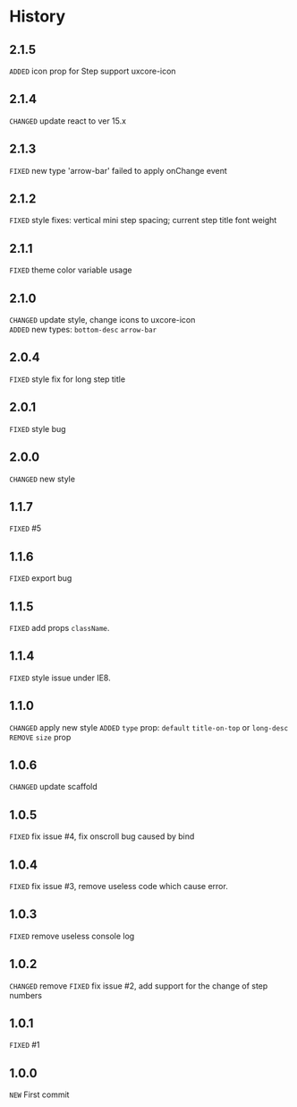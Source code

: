 # History

## 2.1.5

`ADDED` icon prop for Step support uxcore-icon

## 2.1.4

`CHANGED` update react to ver 15.x

## 2.1.3

`FIXED` new type 'arrow-bar' failed to apply onChange event
## 2.1.2

`FIXED` style fixes: vertical mini step spacing; current step title font weight
## 2.1.1

`FIXED` theme color variable usage

## 2.1.0

`CHANGED` update style, change icons to uxcore-icon  
`ADDED` new types: `bottom-desc` `arrow-bar`

## 2.0.4

`FIXED` style fix for long step title

## 2.0.1

`FIXED` style bug

## 2.0.0

`CHANGED` new style

## 1.1.7
`FIXED` #5

## 1.1.6
`FIXED` export bug

## 1.1.5
`FIXED` add props `className`.

## 1.1.4
`FIXED` style issue under IE8.

## 1.1.0

`CHANGED` apply new style
`ADDED` `type` prop: `default` `title-on-top` or `long-desc`
`REMOVE` `size` prop


## 1.0.6

`CHANGED` update scaffold

## 1.0.5

`FIXED` fix issue #4, fix onscroll bug caused by bind

## 1.0.4

`FIXED` fix issue #3, remove useless code which cause error.

## 1.0.3

`FIXED` remove useless console log

## 1.0.2
`CHANGED` remove 
`FIXED` fix issue #2, add support for the change of step numbers

## 1.0.1
`FIXED` #1

## 1.0.0
`NEW` First commit


